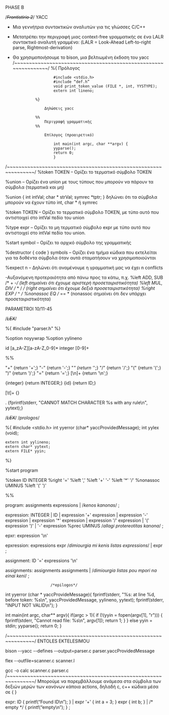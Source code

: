 PHASE B

/*~~~~~~~~~~~~~~~~~~~~~~~~Frontistirio 2~~~~~~~~~~~~~~~~~~~~~~~~*/
YACC

- Μια γεννήτρια συντακτικών αναλυτών για 
τις γλώσσες C/C++
- Μετατρέπει την περιγραφή μιας context-free γραμματικής σε ένα 
LALR συντακτικό αναλυτή γραμμένο:
    (LALR = Look-Ahead Left-to-right parse, Rightmost-derivation)
- Θα χρησιμοποιήσουμε το bison, μια 
βελτιωμένη έκδοση του yacc
/*~~~~~~~~~~~~~~~~~~~~~~~~~~~~~~~~~~~~~~~~~~~~~~~~~~~~~~~~~~~~~~~*/
                %{
                    Πρόλογος

                        #include <stdio.h>
                        #include “def.h”
                        void print_token_value (FILE *, int, YYSTYPE); 
                        extern int lineno;

                %}
                
                    Δηλώσεις yacc

                %%
                    Περιγραφή γραμματικής
                %%

                    Επίλογος (προαιρετικό)

                        int main(int argc, char **argv) {
                        yyparse();
                        return 0;
                        }

/*~~~~~~~~~~~~~~~~~~~~~~~~~~~~~~~~~~~~~~~~~~~~~~~~~~~~~~~~~~~~~~~*/
%token ΤΟΚΕΝ – Ορίζει το τερματικό σύμβολο ΤΟΚΕΝ

%union – Ορίζει ένα union με τους τύπους που μπορούν 
να πάρουν τα σύμβολα (τερματικά και μη)

%union { int intVal; char * strVal; symrec *tptr; }
δηλώνει ότι τα σύμβολα μπορούν να έχουν τύπο int, char * ή 
symrec

%token <intVal> ΤΟΚΕΝ – Ορίζει το τερματικό σύμβολο 
ΤΟΚΕΝ, με τύπο αυτό που αντιστοιχεί στο intVal πεδίο 
του union

%type <intVal> expr – Ορίζει το μη τερματικό σύμβολο 
expr με τύπο αυτό που αντιστοιχεί στο intVal πεδίο του 
union.

%start symbol – Ορίζει το αρχικό σύμβολο της 
γραμματικής

%destructor { code } symbols – Ορίζει ένα τμήμα 
κώδικα που εκτελείται για τα δοθέντα σύμβολα όταν αυτά 
σταματήσουν να χρησιμοποιούνται

%expect n – Δηλώνει ότι αναμένουμε η γραμματική μας 
να έχει n conflicts

-Αυξανόμενη προτεραιότητα από πάνω προς τα κάτω, π.χ.
    %left ADD, SUB /* + -*/ (left σημαίνει ότι έχουμε αριστερή προσεταιριστικότητα)
    %left MUL, DIV /* * / */ (right σημαίνει ότι έχουμε δεξιά προσεταιριστικότητα)
    %right EXP /* ^ */ 
    %nonassoc EQ /* == * (nonassoc σημαίνει ότι δεν υπάρχει προσεταιριστικότητα)

PARAMETROI 10/11-45

/*~~~~~~~~~~~~~~~~~~~~~~~~LEX~~~~~~~~~~~~~~~~~~~~~~~~*/

%{
    #include "parser.h"
%}

%option noyywrap
%option yylineno

id          [a_zA-Z][a-zA-Z_0-9]*
integer     [0-9]+

%%

"+"         {return '+';}
"-"         {return '-';}
"*"         {return '*';}
"/"         {return '/';}
"("         {return '(';}
")"         {return ')';}
"="         {return '=';}
[\n]+       {return '\n';}

{integer}   {return INTEGER;}
{id}        {return ID;}

[\t]+       {}

.           {fprintf(stderr, "CANNOT MATCH CHARACTER %s with any rule\n", yytext);}

/*~~~~~~~~~~~~~~~~~~~~~~~~LEX~~~~~~~~~~~~~~~~~~~~~~~~*/
                      /*prologos*/

%{
    #include <stdio.h>
    int yyerror (char* yaccProvidedMessage);
    int yylex (void);

    extern int yylineno;
    extern char* yytext;
    extern FILE* yyin;
%}

%start program

%token ID INTEGER
%right '='
%left ','
%left '+' '-'
%left '*' '/'
%nonassoc UMINUS
%left '(' ')'

%%

program:            assignments expressions
                    |   /*kenos kanonas*/
                    ;

expression:         INTEGER
                    | ID
                    | expression '+' expression
                    | expression '-' expression
                    | expression '*' expression
                    | expression '/' expression
                    | '(' expression ')'
                    | '-' expression %prec UMINUS /*allagi protereotitas kanona*/
                    ;

epxr:               expression '\n' 

epxression:         expressions expr    /*dimiourgia mi kenis listas expressions*/
                    | expr
                    ;

assignment:         ID '=' expressions '\n' 

assignments:        assignments assignments
                    |   /*dimiourgia listas pou mpori na einai keni*/
                    ;


                        /*epilogos*/
int yyerror (char * yaccProvideMessage){
    fprintf(stderr, "%s: at line %d, before token: %s\n", yaccProvidedMessage, yylineno, yytext);
    fprintf(stderr, "INPUT NOT VALID\n");
}                    

int main(int argc, char** argv){
    if(argc > 1){
        if (!(yyin = fopen(argv[1], "r"))) {
            fprintf(stderr, "Cannot read file: %s\n", argv[1]);
            return 1;
        }
    }
    else
        yyin = stdin;
    yyparse();
    return 0;
}

/*~~~~~~~~~~~~~~~~~~~~~~~~~~~~~~~~~~~~~~~~~~~~~~~~~~~~~~~~~~~~~~~*/
                    ENTOLES EKTELESIMOU

bison --yacc --defines --output=parser.c parser.yaccProvidedMessage

flex --outfile=scanner.c scanner.l

gcc -o calc scanner.c parser.c
/*~~~~~~~~~~~~~~~~~~~~~~~~~~~~~~~~~~~~~~~~~~~~~~~~~~~~~~~~~~~~~~~*/
            Μπορούμε να παρεμβάλλουμε ανάμεσα 
            στα σύμβολα των δεξιών μερών των 
            κανόνων κάποια actions, δηλαδή c, c++ 
            κώδικα μέσα σε { }

expr: ID    { printf(“Found ID\n”); }
            | expr '+' { int a = 3; } expr { int b; }
            | /* empty */ { printf(“empty\n”); }
            ;   



